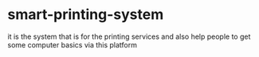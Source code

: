 # smart-printing-system
it is the system that is for the printing services and also help people to get some computer basics via this platform
